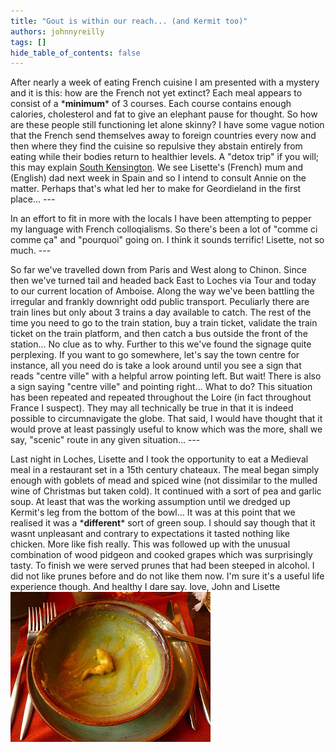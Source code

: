 ```yaml
---
title: "Gout is within our reach... (and Kermit too)"
authors: johnnyreilly
tags: []
hide_table_of_contents: false
---
```

After nearly a week of eating French cuisine I am presented with a mystery and it is this: how are the French not yet extinct? Each meal appears to consist of a \***minimum**\* of 3 courses. Each course contains enough calories, cholesterol and fat to give an elephant pause for thought. So how are these people still functioning let alone skinny? I have some vague notion that the French send themselves away to foreign countries every now and then where they find the cuisine so repulsive they abstain entirely from eating while their bodies return to healthier levels. A "detox trip" if you will; this may explain [South Kensington](<http://en.wikipedia.org/wiki/South_Kensington>). We see Lisette's (French) mum and (English) dad next week in Spain and so I intend to consult Annie on the matter. Perhaps that's what led her to make for Geordieland in the first place... ---

 In an effort to fit in more with the locals I have been attempting to pepper my language with French colloqialisms. So there's been a lot of "comme ci comme ça" and "pourquoi" going on. I think it sounds terrific! Lisette, not so much. ---

 So far we've travelled down from Paris and West along to Chinon. Since then we've turned tail and headed back East to Loches via Tour and today to our current location of Amboise. Along the way we've been battling the irregular and frankly downright odd public transport. Peculiarly there are train lines but only about 3 trains a day available to catch. The rest of the time you need to go to the train station, buy a train ticket, validate the train ticket on the train platform, and then catch a bus outside the front of the station... No clue as to why. Further to this we've found the signage quite perplexing. If you want to go somewhere, let's say the town centre for instance, all you need do is take a look around until you see a sign that reads "centre ville" with a helpful arrow pointing left. But wait! There is also a sign saying "centre ville" and pointing right... What to do? This situation has been repeated and repeated throughout the Loire (in fact throughout France I suspect). They may all technically be true in that it is indeed possible to circumnavigate the globe. That said, I would have thought that it would prove at least passingly useful to know which was the more, shall we say, "scenic" route in any given situation... ---

 Last night in Loches, Lisette and I took the opportunity to eat a Medieval meal in a restaurant set in a 15th century chateaux. The meal began simply enough with goblets of mead and spiced wine (not dissimilar to the mulled wine of Christmas but taken cold). It continued with a sort of pea and garlic soup. At least that was the working assumption until we dredged up Kermit's leg from the bottom of the bowl... It was at this point that we realised it was a \***different**\* sort of green soup. I should say though that it wasnt unpleasant and contrary to expectations it tasted nothing like chicken. More like fish really. This was followed up with the unusual combination of wood pidgeon and cooked grapes which was surprisingly tasty. To finish we were served prunes that had been steeped in alcohol. I did not like prunes before and do not like them now. I'm sure it's a useful life experience though. And healthy I dare say. love, John and Lisette ![](P1010977.JPG)


